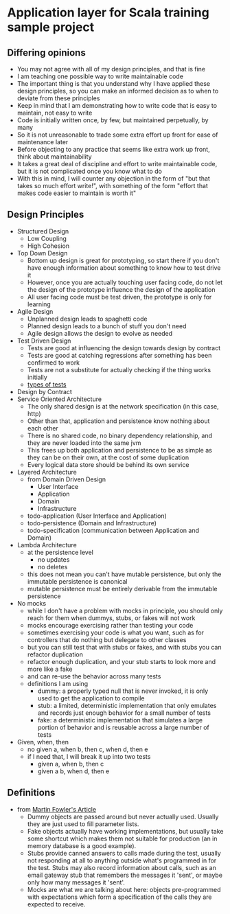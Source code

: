 Application layer for Scala training sample project
===================================================

## Differing opinions
- You may not agree with all of my design principles, and that is fine
- I am teaching one possible way to write maintainable code
- The important thing is that you understand why I have applied these design principles, so you can make an informed decision as to when to deviate from these principles
- Keep in mind that I am demonstrating how to write code that is easy to maintain, not easy to write
- Code is initially written once, by few, but maintained perpetually, by many
- So it is not unreasonable to trade some extra effort up front for ease of maintenance later
- Before objecting to any practice that seems like extra work up front, think about maintainability
- It takes a great deal of discipline and effort to write maintainable code, but it is not complicated once you know what to do
- With this in mind, I will counter any objection in the form of "but that takes so much effort write!", with something of the form "effort that makes code easier to maintain is worth it"

## Design Principles
- Structured Design
    - Low Coupling
    - High Cohesion
- Top Down Design
    - Bottom up design is great for prototyping, so start there if you don't have enough information about something to know how to test drive it
    - However, once you are actually touching user facing code, do not let the design of the prototype influence the design of the application
    - All user facing code must be test driven, the prototype is only for learning
- Agile Design
    - Unplanned design leads to spaghetti code
    - Planned design leads to a bunch of stuff you don't need
    - Agile design allows the design to evolve as needed
- Test Driven Design
    - Tests are good at influencing the design towards design by contract
    - Tests are good at catching regressions after something has been confirmed to work
    - Tests are not a substitute for actually checking if the thing works initially
    - [types of tests](http://seanshubin.com/types-of-tests.svg)
- Design by Contract
- Service Oriented Architecture
    - The only shared design is at the network specification (in this case, http)
    - Other than that, application and persistence know nothing about each other
    - There is no shared code, no binary dependency relationship, and they are never loaded into the same jvm
    - This frees up both application and persistence to be as simple as they can be on their own, at the cost of some duplication
    - Every logical data store should be behind its own service
- Layered Architecture
    - from Domain Driven Design
        - User Interface
        - Application
        - Domain
        - Infrastructure
    - todo-application (User Interface and Application)
    - todo-persistence (Domain and Infrastructure)
    - todo-specification (communication between Application and Domain)
- Lambda Architecture
    - at the persistence level
        - no updates
        - no deletes
    - this does not mean you can't have mutable persistence, but only the immutable persistence is canonical
    - mutable persistence must be entirely derivable from the immutable persistence
- No mocks
    - while I don't have a problem with mocks in principle, you should only reach for them when dummys, stubs, or fakes will not work
    - mocks encourage exercising rather than testing your code
    - sometimes exercising your code is what you want, such as for controllers that do nothing but delegate to other classes
    - but you can still test that with stubs or fakes, and with stubs you can refactor duplication
    - refactor enough duplication, and your stub starts to look more and more like a fake
    - and can re-use the behavior across many tests
    - definitions I am using
        - dummy: a properly typed null that is never invoked, it is only used to get the application to compile
        - stub: a limited, deterministic implementation that only emulates and records just enough behavior for a small number of tests
        - fake: a deterministic implementation that simulates a large portion of behavior and is reusable across a large number of tests
- Given, when, then
    - no given a, when b, then c, when d, then e
    - if I need that, I will break it up into two tests
        - given a, when b, then c
        - given a b, when d, then e
## Definitions
- from [Martin Fowler's Article](http://martinfowler.com/articles/mocksArentStubs.html)
    - Dummy objects are passed around but never actually used. Usually they are just used to fill parameter lists.
    - Fake objects actually have working implementations, but usually take some shortcut which makes them not suitable for production (an in memory database is a good example).
    - Stubs provide canned answers to calls made during the test, usually not responding at all to anything outside what's programmed in for the test. Stubs may also record information about calls, such as an email gateway stub that remembers the messages it 'sent', or maybe only how many messages it 'sent'.
    - Mocks are what we are talking about here: objects pre-programmed with expectations which form a specification of the calls they are expected to receive.
